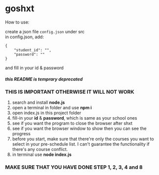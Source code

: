 # goshxt  
  
How to use:

create a json file `config.json` under src  
in config.json, add:  
```
{
    "student_id": "",
    "password": ""
}
```
and fill in your id & password


##### this README is temprary deprecated

### THIS IS IMPORTANT OTHERWISE IT WILL NOT WORK  

1. search and install **node.js**  
2. open a terminal in folder and use **npm i**
3. open index.js in this project folder  
4. fill-in your **id** & **password**, which is same as your school ones  
5. see if you want the program to close the browser after shxt  
6. see if you want the browser window to show then you can see the progress  
7. before you start, make sure that there're only the courses you want to select in your pre-schedule list. I can't guarantee the functionality if there's any course conflict.  
8. in terminal use **node index.js**
  
### MAKE SURE THAT YOU HAVE DONE STEP 1, 2, 3, 4 and 8
